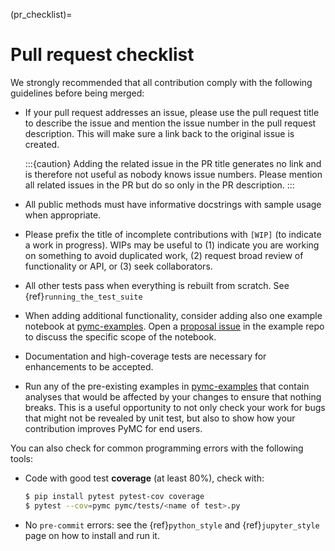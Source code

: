 (pr_checklist)=
# Pull request checklist

We strongly recommended that all contribution comply with the following guidelines before being merged:

*  If your pull request addresses an issue, please use the pull request title to describe the issue and mention the issue number in the pull request description. This will make sure a link back to the original issue is created.

   :::{caution}
   Adding the related issue in the PR title generates no link and is therefore
   not useful as nobody knows issue numbers. Please mention all related
   issues in the PR but do so only in the PR description.
   :::

*  All public methods must have informative docstrings with sample usage when appropriate.

*  Please prefix the title of incomplete contributions with `[WIP]` (to indicate a work in progress). WIPs may be useful to (1) indicate you are working on something to avoid duplicated work, (2) request broad review of functionality or API, or (3) seek collaborators.

*  All other tests pass when everything is rebuilt from scratch. See {ref}`running_the_test_suite`

*  When adding additional functionality, consider adding also one example notebook at [pymc-examples](https://github.com/pymc-devs/pymc-examples). Open a [proposal issue](https://github.com/pymc-devs/pymc-examples/issues/new/choose) in the example repo to discuss the specific scope of the notebook.

* Documentation and high-coverage tests are necessary for enhancements to be accepted.

* Run any of the pre-existing examples in [pymc-examples](https://github.com/pymc-devs/pymc-examples) that contain analyses that would be affected by your changes to ensure that nothing breaks. This is a useful opportunity to not only check your work for bugs that might not be revealed by unit test, but also to show how your contribution improves PyMC for end users.

You can also check for common programming errors with the following
tools:

* Code with good test **coverage** (at least 80%), check with:

  ```bash
  $ pip install pytest pytest-cov coverage
  $ pytest --cov=pymc pymc/tests/<name of test>.py
  ```

* No `pre-commit` errors: see the {ref}`python_style` and {ref}`jupyter_style` page on how to install and run it.
